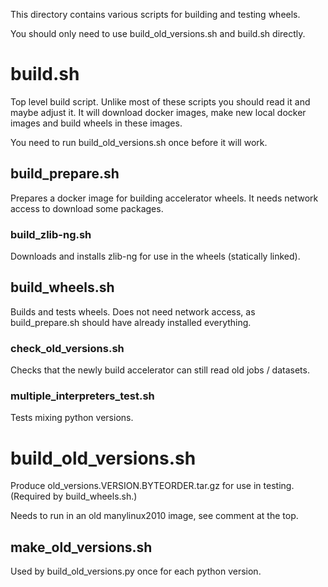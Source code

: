 This directory contains various scripts for building and testing wheels.

You should only need to use build_old_versions.sh and build.sh directly.

# build.sh

Top level build script.
Unlike most of these scripts you should read it and maybe adjust it.
It will download docker images, make new local docker images and build
wheels in these images.

You need to run build_old_versions.sh once before it will work.

## build_prepare.sh

Prepares a docker image for building accelerator wheels. It needs network
access to download some packages.

### build_zlib-ng.sh

Downloads and installs zlib-ng for use in the wheels (statically linked).

## build_wheels.sh

Builds and tests wheels. Does not need network access, as build_prepare.sh
should have already installed everything.

### check_old_versions.sh

Checks that the newly build accelerator can still read old jobs / datasets.

### multiple_interpreters_test.sh

Tests mixing python versions.

# build_old_versions.sh

Produce old_versions.VERSION.BYTEORDER.tar.gz for use in testing.
(Required by build_wheels.sh.)

Needs to run in an old manylinux2010 image, see comment at the top.

## make_old_versions.sh

Used by build_old_versions.py once for each python version.
